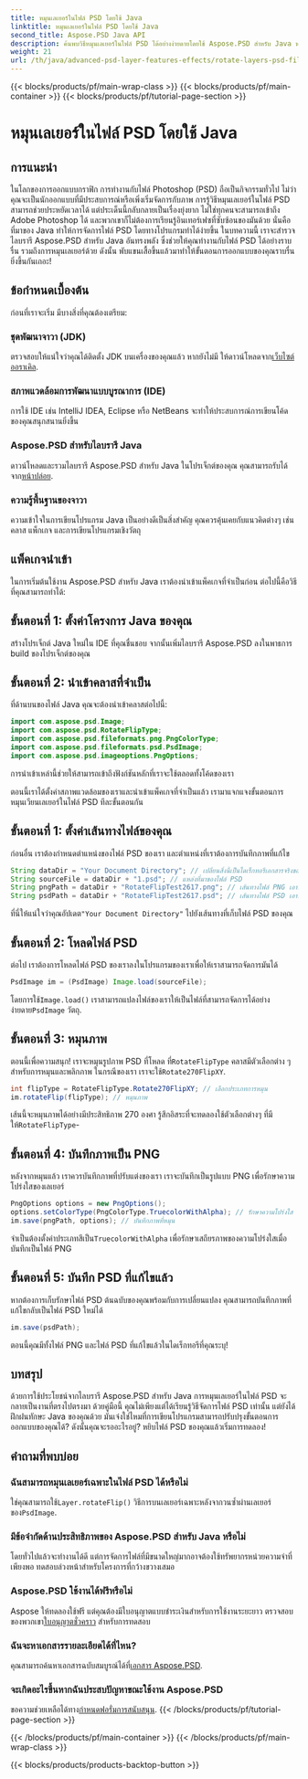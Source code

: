 ```yaml
---
title: หมุนเลเยอร์ในไฟล์ PSD โดยใช้ Java
linktitle: หมุนเลเยอร์ในไฟล์ PSD โดยใช้ Java
second_title: Aspose.PSD Java API
description: ค้นพบวิธีหมุนเลเยอร์ในไฟล์ PSD ได้อย่างง่ายดายโดยใช้ Aspose.PSD สำหรับ Java พร้อมคำแนะนำทีละขั้นตอนนี้
weight: 21
url: /th/java/advanced-psd-layer-features-effects/rotate-layers-psd-files/
---
```


{{< blocks/products/pf/main-wrap-class >}}
{{< blocks/products/pf/main-container >}}
{{< blocks/products/pf/tutorial-page-section >}}

# หมุนเลเยอร์ในไฟล์ PSD โดยใช้ Java

## การแนะนำ
ในโลกของการออกแบบกราฟิก การทำงานกับไฟล์ Photoshop (PSD) ถือเป็นกิจกรรมทั่วไป ไม่ว่าคุณจะเป็นนักออกแบบที่มีประสบการณ์หรือเพิ่งเริ่มจัดการกับภาพ การรู้วิธีหมุนเลเยอร์ในไฟล์ PSD สามารถช่วยประหยัดเวลาได้ แต่ประเด็นนี้กลับกลายเป็นเรื่องยุ่งยาก ไม่ใช่ทุกคนจะสามารถเข้าถึง Adobe Photoshop ได้ และพวกเขาก็ไม่ต้องการเรียนรู้อินเทอร์เฟซที่ซับซ้อนของมันด้วย นั่นคือที่มาของ Java ทำให้การจัดการไฟล์ PSD โดยทางโปรแกรมทำได้ง่ายขึ้น ในบทความนี้ เราจะสำรวจไลบรารี Aspose.PSD สำหรับ Java อันทรงพลัง ซึ่งช่วยให้คุณทำงานกับไฟล์ PSD ได้อย่างราบรื่น รวมถึงการหมุนเลเยอร์ด้วย ดังนั้น พับแขนเสื้อขึ้นแล้วมาทำให้ขั้นตอนการออกแบบของคุณราบรื่นยิ่งขึ้นกันเถอะ!
## ข้อกำหนดเบื้องต้น
ก่อนที่เราจะเริ่ม มีบางสิ่งที่คุณต้องเตรียม:
### ชุดพัฒนาจาวา (JDK)
 ตรวจสอบให้แน่ใจว่าคุณได้ติดตั้ง JDK บนเครื่องของคุณแล้ว หากยังไม่มี ให้ดาวน์โหลดจาก[เว็บไซต์ออราเคิล](https://www.oracle.com/java/technologies/javase-downloads.html).
### สภาพแวดล้อมการพัฒนาแบบบูรณาการ (IDE)
การใช้ IDE เช่น IntelliJ IDEA, Eclipse หรือ NetBeans จะทำให้ประสบการณ์การเขียนโค้ดของคุณสนุกสนานยิ่งขึ้น
### Aspose.PSD สำหรับไลบรารี Java
 ดาวน์โหลดและรวมไลบรารี Aspose.PSD สำหรับ Java ในโปรเจ็กต์ของคุณ คุณสามารถรับได้จาก[หน้าปล่อย](https://releases.aspose.com/psd/java/).
### ความรู้พื้นฐานของจาวา
ความเข้าใจในการเขียนโปรแกรม Java เป็นอย่างดีเป็นสิ่งสำคัญ คุณควรคุ้นเคยกับแนวคิดต่างๆ เช่น คลาส แพ็กเกจ และการเขียนโปรแกรมเชิงวัตถุ
## แพ็คเกจนำเข้า
ในการเริ่มต้นใช้งาน Aspose.PSD สำหรับ Java เราต้องนำเข้าแพ็คเกจที่จำเป็นก่อน ต่อไปนี้คือวิธีที่คุณสามารถทำได้:
## ขั้นตอนที่ 1: ตั้งค่าโครงการ Java ของคุณ
สร้างโปรเจ็กต์ Java ใหม่ใน IDE ที่คุณชื่นชอบ จากนั้นเพิ่มไลบรารี Aspose.PSD ลงในพาธการ build ของโปรเจ็กต์ของคุณ
## ขั้นตอนที่ 2: นำเข้าคลาสที่จำเป็น
ที่ด้านบนของไฟล์ Java คุณจะต้องนำเข้าคลาสต่อไปนี้:
```java
import com.aspose.psd.Image;
import com.aspose.psd.RotateFlipType;
import com.aspose.psd.fileformats.png.PngColorType;
import com.aspose.psd.fileformats.psd.PsdImage;
import com.aspose.psd.imageoptions.PngOptions;
```
การนำเข้าเหล่านี้ช่วยให้สามารถเข้าถึงฟังก์ชันหลักที่เราจะใช้ตลอดทั้งโค้ดของเรา 

ตอนนี้เราได้ตั้งค่าสภาพแวดล้อมของเราและนำเข้าแพ็คเกจที่จำเป็นแล้ว เรามาแจกแจงขั้นตอนการหมุนเวียนเลเยอร์ในไฟล์ PSD ทีละขั้นตอนกัน
## ขั้นตอนที่ 1: ตั้งค่าเส้นทางไฟล์ของคุณ

ก่อนอื่น เราต้องกำหนดตำแหน่งของไฟล์ PSD ของเรา และตำแหน่งที่เราต้องการบันทึกภาพที่แก้ไข 
```java
String dataDir = "Your Document Directory"; // เปลี่ยนสิ่งนี้เป็นไดเร็กทอรีเอกสารจริงของคุณ
String sourceFile = dataDir + "1.psd"; // แหล่งที่มาของไฟล์ PSD
String pngPath = dataDir + "RotateFlipTest2617.png"; // เส้นทางไฟล์ PNG เอาท์พุต
String psdPath = dataDir + "RotateFlipTest2617.psd"; // เส้นทางไฟล์ PSD เอาท์พุต
```
 ที่นี่ให้แน่ใจว่าคุณอัปเดต`"Your Document Directory"` ไปยังเส้นทางที่เก็บไฟล์ PSD ของคุณ
## ขั้นตอนที่ 2: โหลดไฟล์ PSD

ต่อไป เราต้องการโหลดไฟล์ PSD ของเราลงในโปรแกรมของเราเพื่อให้เราสามารถจัดการมันได้
```java
PsdImage im = (PsdImage) Image.load(sourceFile);
```
 โดยการใช้`Image.load()` เราสามารถแปลงไฟล์ของเราให้เป็นไฟล์ที่สามารถจัดการได้อย่างง่ายดาย`PsdImage` วัตถุ.
## ขั้นตอนที่ 3: หมุนภาพ

 ตอนนี้เพื่อความสนุก! เราจะหมุนรูปภาพ PSD ที่โหลด ที่`RotateFlipType` คลาสมีตัวเลือกต่าง ๆ สำหรับการหมุนและพลิกภาพ ในกรณีของเรา เราจะใช้`Rotate270FlipXY`.
```java
int flipType = RotateFlipType.Rotate270FlipXY; // เลือกประเภทการหมุน
im.rotateFlip(flipType); // หมุนภาพ
```
เส้นนี้จะหมุนภาพได้อย่างมีประสิทธิภาพ 270 องศา รู้สึกอิสระที่จะทดลองใช้ตัวเลือกต่างๆ ที่มีให้`RotateFlipType`-
## ขั้นตอนที่ 4: บันทึกภาพเป็น PNG

หลังจากหมุนแล้ว เราควรบันทึกภาพที่ปรับแต่งของเรา เราจะบันทึกเป็นรูปแบบ PNG เพื่อรักษาความโปร่งใสของเลเยอร์
```java
PngOptions options = new PngOptions();
options.setColorType(PngColorType.TruecolorWithAlpha); // รักษาความโปร่งใส
im.save(pngPath, options); // บันทึกภาพที่หมุน
```
 จำเป็นต้องตั้งค่าประเภทสีเป็น`TruecolorWithAlpha` เพื่อรักษาเสถียรภาพของความโปร่งใสเมื่อบันทึกเป็นไฟล์ PNG
## ขั้นตอนที่ 5: บันทึก PSD ที่แก้ไขแล้ว

หากต้องการเก็บรักษาไฟล์ PSD ต้นฉบับของคุณพร้อมกับการเปลี่ยนแปลง คุณสามารถบันทึกภาพที่แก้ไขกลับเป็นไฟล์ PSD ใหม่ได้
```java
im.save(psdPath);
```
ตอนนี้คุณมีทั้งไฟล์ PNG และไฟล์ PSD ที่แก้ไขแล้วในไดเร็กทอรีที่คุณระบุ!
## บทสรุป
ด้วยการใช้ประโยชน์จากไลบรารี Aspose.PSD สำหรับ Java การหมุนเลเยอร์ในไฟล์ PSD จะกลายเป็นงานที่ตรงไปตรงมา ด้วยคู่มือนี้ คุณไม่เพียงแต่ได้เรียนรู้วิธีจัดการไฟล์ PSD เท่านั้น แต่ยังได้ฝึกฝนทักษะ Java ของคุณด้วย มันเจ๋งใช่ไหมที่การเขียนโปรแกรมสามารถปรับปรุงขั้นตอนการออกแบบของคุณได้? ดังนั้นคุณจะรออะไรอยู่? หยิบไฟล์ PSD ของคุณแล้วเริ่มการทดลอง!
## คำถามที่พบบ่อย
### ฉันสามารถหมุนเลเยอร์เฉพาะในไฟล์ PSD ได้หรือไม่
 ใช่คุณสามารถใช้`Layer.rotateFlip()` วิธีการบนเลเยอร์เฉพาะหลังจากวนซ้ำผ่านเลเยอร์ของ`PsdImage`.
### มีข้อจำกัดด้านประสิทธิภาพของ Aspose.PSD สำหรับ Java หรือไม่
โดยทั่วไปแล้วจะทำงานได้ดี แต่การจัดการไฟล์ที่มีขนาดใหญ่มากอาจต้องใช้ทรัพยากรหน่วยความจำที่เพียงพอ ทดสอบล่วงหน้าสำหรับโครงการที่กว้างขวางเสมอ
### Aspose.PSD ใช้งานได้ฟรีหรือไม่
 Aspose ให้ทดลองใช้ฟรี แต่คุณต้องมีใบอนุญาตแบบชำระเงินสำหรับการใช้งานระยะยาว ตรวจสอบของพวกเขา[ใบอนุญาตชั่วคราว](https://purchase.aspose.com/temporary-license/) สำหรับการทดสอบ
### ฉันจะหาเอกสารรายละเอียดได้ที่ไหน?
 คุณสามารถค้นหาเอกสารฉบับสมบูรณ์ได้ที่[เอกสาร Aspose.PSD](https://reference.aspose.com/psd/java/).
### จะเกิดอะไรขึ้นหากฉันประสบปัญหาขณะใช้งาน Aspose.PSD
 ขอความช่วยเหลือได้ทาง[กำหนดฟอรั่มการสนับสนุน](https://forum.aspose.com/c/psd/34).
{{< /blocks/products/pf/tutorial-page-section >}}

{{< /blocks/products/pf/main-container >}}
{{< /blocks/products/pf/main-wrap-class >}}

{{< blocks/products/products-backtop-button >}}
